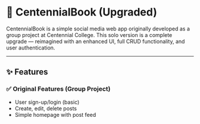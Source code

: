 # 📘 CentennialBook (Upgraded)

CentennialBook is a simple social media web app originally developed as a group project at Centennial College. This solo version is a complete upgrade — reimagined with an enhanced UI, full CRUD functionality, and user authentication.

---

## ✨ Features

### ✅ Original Features (Group Project)
- User sign-up/login (basic)
- Create, edit, delete posts
- Simple homepage with post feed


